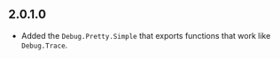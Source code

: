 
## 2.0.1.0

*   Added the `Debug.Pretty.Simple` that exports functions that work like
    `Debug.Trace`.
